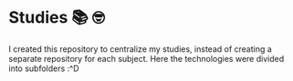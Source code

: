 # Studies 📚 🤓

I created this repository to centralize my studies, instead of creating a separate repository for each subject. Here the technologies were divided into subfolders :^D
